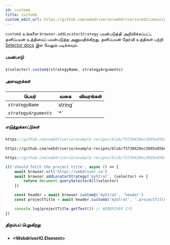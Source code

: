 ```yaml
---
id: custom$
title: custom$
custom_edit_url: https://github.com/webdriverio/webdriverio/edit/main/packages/webdriverio/src/commands/element/custom$.ts
---
```


`custom$` உங்களை `browser.addLocatorStrategy` பயன்படுத்தி அறிவிக்கப்பட்ட தனிப்பயன் உத்தியைப் பயன்படுத்த அனுமதிக்கிறது.
தனிப்பயன் தேர்வி உத்திகள் பற்றி [Selector docs](../../selectors#custom-selector-strategies) இல் மேலும் படிக்கவும்.

##### பயன்பாடு

```js
$(selector).custom$(strategyName, strategyArguments)
```

##### அளவுருக்கள்

<table>
  <thead>
    <tr>
      <th>பெயர்</th><th>வகை</th><th>விவரங்கள்</th>
    </tr>
  </thead>
  <tbody>
    <tr>
      <td><code><var>strategyName</var></code></td>
      <td>`string`</td>
      <td></td>
    </tr>
    <tr>
      <td><code><var>strategyArguments</var></code></td>
      <td>`*`</td>
      <td></td>
    </tr>
  </tbody>
</table>

##### எடுத்துக்காட்டுகள்

```js reference title="customStrategy.js" useHTTPS
https://github.com/webdriverio/example-recipes/blob/f5730428ec3605e856e90bf58be17c9c9da891de/queryElements/customStrategy.js#L2-L11
```

```html reference title="example.html" useHTTPS
https://github.com/webdriverio/example-recipes/blob/f5730428ec3605e856e90bf58be17c9c9da891de/queryElements/example.html#L8-L12
```

```js reference title="customStrategy.js" useHTTPS
https://github.com/webdriverio/example-recipes/blob/f5730428ec3605e856e90bf58be17c9c9da891de/queryElements/customStrategy.js#L16-L19
```

```js title="example.js"
it('should fetch the project title', async () => {
    await browser.url('https://webdriver.io')
    await browser.addLocatorStrategy('myStrat', (selector) => {
        return document.querySelectorAll(selector)
    })

    const header = await browser.custom$('myStrat', 'header')
    const projectTitle = await header.custom$('myStrat', '.projectTitle')

    console.log(projectTitle.getText()) // WEBDRIVER I/O
})
```

##### திரும்பப் பெறுகிறது

- **&lt;WebdriverIO.Element&gt;**